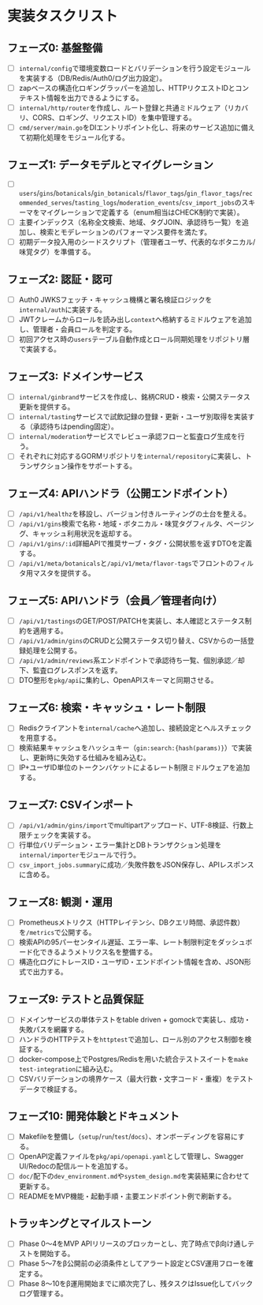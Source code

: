 # 実装タスクリスト

## フェーズ0: 基盤整備
- [ ] `internal/config`で環境変数ロードとバリデーションを行う設定モジュールを実装する（DB/Redis/Auth0/ログ出力設定）。
- [ ] zapベースの構造化ロギングラッパーを追加し、HTTPリクエストIDとコンテキスト情報を出力できるようにする。
- [ ] `internal/http/router`を作成し、ルート登録と共通ミドルウェア（リカバリ、CORS、ロギング、リクエストID）を集中管理する。
- [ ] `cmd/server/main.go`をDIエントリポイント化し、将来のサービス追加に備えて初期化処理をモジュール化する。

## フェーズ1: データモデルとマイグレーション
- [ ] `users`/`gins`/`botanicals`/`gin_botanicals`/`flavor_tags`/`gin_flavor_tags`/`recommended_serves`/`tasting_logs`/`moderation_events`/`csv_import_jobs`のスキーマをマイグレーションで定義する（enum相当はCHECK制約で実装）。
- [ ] 主要インデックス（名称全文検索、地域、タグJOIN、承認待ち一覧）を追加し、検索とモデレーションのパフォーマンス要件を満たす。
- [ ] 初期データ投入用のシードスクリプト（管理者ユーザ、代表的なボタニカル/味覚タグ）を準備する。

## フェーズ2: 認証・認可
- [ ] Auth0 JWKSフェッチ・キャッシュ機構と署名検証ロジックを`internal/auth`に実装する。
- [ ] JWTクレームからロールを読み出し`context`へ格納するミドルウェアを追加し、管理者・会員ロールを判定する。
- [ ] 初回アクセス時の`users`テーブル自動作成とロール同期処理をリポジトリ層で実装する。

## フェーズ3: ドメインサービス
- [ ] `internal/ginbrand`サービスを作成し、銘柄CRUD・検索・公開ステータス更新を提供する。
- [ ] `internal/tasting`サービスで試飲記録の登録・更新・ユーザ別取得を実装する（承認待ちはpending固定）。
- [ ] `internal/moderation`サービスでレビュー承認フローと監査ログ生成を行う。
- [ ] それぞれに対応するGORMリポジトリを`internal/repository`に実装し、トランザクション操作をサポートする。

## フェーズ4: APIハンドラ（公開エンドポイント）
- [ ] `/api/v1/healthz`を移設し、バージョン付きルーティングの土台を整える。
- [ ] `/api/v1/gins`検索で名称・地域・ボタニカル・味覚タグフィルタ、ページング、キャッシュ利用状況を返却する。
- [ ] `/api/v1/gins/:id`詳細APIで推奨サーブ・タグ・公開状態を返すDTOを定義する。
- [ ] `/api/v1/meta/botanicals`と`/api/v1/meta/flavor-tags`でフロントのフィルタ用マスタを提供する。

## フェーズ5: APIハンドラ（会員／管理者向け）
- [ ] `/api/v1/tastings`のGET/POST/PATCHを実装し、本人確認とステータス制約を適用する。
- [ ] `/api/v1/admin/gins`のCRUDと公開ステータス切り替え、CSVからの一括登録処理を公開する。
- [ ] `/api/v1/admin/reviews`系エンドポイントで承認待ち一覧、個別承認／却下、監査ログレスポンスを返す。
- [ ] DTO整形を`pkg/api`に集約し、OpenAPIスキーマと同期させる。

## フェーズ6: 検索・キャッシュ・レート制限
- [ ] Redisクライアントを`internal/cache`へ追加し、接続設定とヘルスチェックを用意する。
- [ ] 検索結果キャッシュをハッシュキー（`gin:search:{hash(params)}`）で実装し、更新時に失効する仕組みを組み込む。
- [ ] IP+ユーザID単位のトークンバケットによるレート制限ミドルウェアを追加する。

## フェーズ7: CSVインポート
- [ ] `/api/v1/admin/gins/import`でmultipartアップロード、UTF-8検証、行数上限チェックを実装する。
- [ ] 行単位バリデーション・エラー集計とDBトランザクション処理を`internal/importer`モジュールで行う。
- [ ] `csv_import_jobs.summary`に成功／失敗件数をJSON保存し、APIレスポンスに含める。

## フェーズ8: 観測・運用
- [ ] Prometheusメトリクス（HTTPレイテンシ、DBクエリ時間、承認件数）を`/metrics`で公開する。
- [ ] 検索APIの95パーセンタイル遅延、エラー率、レート制限判定をダッシュボード化できるようメトリクス名を整備する。
- [ ] 構造化ログにトレースID・ユーザID・エンドポイント情報を含め、JSON形式で出力する。

## フェーズ9: テストと品質保証
- [ ] ドメインサービスの単体テストをtable driven + gomockで実装し、成功・失敗パスを網羅する。
- [ ] ハンドラのHTTPテストを`httptest`で追加し、ロール別のアクセス制御を検証する。
- [ ] docker-compose上でPostgres/Redisを用いた統合テストスイートを`make test-integration`に組み込む。
- [ ] CSVバリデーションの境界ケース（最大行数・文字コード・重複）をテストデータで検証する。

## フェーズ10: 開発体験とドキュメント
- [ ] Makefileを整備し（`setup`/`run`/`test`/`docs`）、オンボーディングを容易にする。
- [ ] OpenAPI定義ファイルを`pkg/api/openapi.yaml`として管理し、Swagger UI/Redocの配信ルートを追加する。
- [ ] `doc/`配下の`dev_environment.md`や`system_design.md`を実装結果に合わせて更新する。
- [ ] READMEをMVP機能・起動手順・主要エンドポイント例で刷新する。

## トラッキングとマイルストーン
- [ ] Phase 0〜4をMVP APIリリースのブロッカーとし、完了時点でβ向け通しテストを開始する。
- [ ] Phase 5〜7をβ公開前の必須条件としてアラート設定とCSV運用フローを確定する。
- [ ] Phase 8〜10をβ運用開始までに順次完了し、残タスクはIssue化してバックログ管理する。
